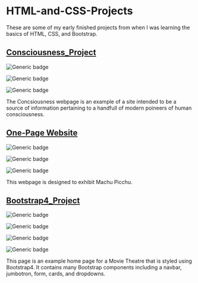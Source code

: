 # HTML-and-CSS-Projects

These are some of my early finished projects from when I was learning the basics of HTML, CSS, and Bootstrap.

## [Consciousness_Project](https://github.com/JaySPryor/HTML-and-CSS-Projects/tree/main/Consciousness_Project)

![Generic badge](https://img.shields.io/badge/This_project_received_a-PASS-<success>.svg)

![Generic badge](https://img.shields.io/badge/This_project_received_a-PASS-<success>.svg)

![Generic badge](https://img.shields.io/badge/This_project_received_a-PASS-<success>.svg)

The Concsiousness webpage is an example of a site intended to be a source of information pertaining to a handfull of modern poineers of human consciousness.



## [One-Page Website](https://github.com/JaySPryor/HTML-and-CSS-Projects/tree/main/One-Page%20Website)

![Generic badge](https://img.shields.io/badge/This_project_received_a-PASS-<success>.svg)

![Generic badge](https://img.shields.io/badge/This_project_received_a-PASS-<success>.svg)

![Generic badge](https://img.shields.io/badge/This_project_received_a-PASS-<success>.svg)

This webpage is designed to exhibit Machu Picchu.



## [Bootstrap4_Project](https://github.com/JaySPryor/HTML-and-CSS-Projects/tree/main/Bootstrap4_Project)

![Generic badge](https://img.shields.io/badge/HTML-<important>.svg)

![Generic badge](https://img.shields.io/badge/CSS-<informational>.svg)

![Generic badge](https://img.shields.io/badge/Bootstrap4-<blueviolet>.svg)

![Generic badge](https://img.shields.io/badge/This_project_received_a-PASS-<success>.svg)

This page is an example home page for a Movie Theatre that is styled using Bootstrap4. It contains many Bootstrap components including a navbar, jumbotron, form, cards, and dropdowns.